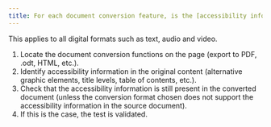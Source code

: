 ```yaml
---
title: For each document conversion feature, is the [accessibility information](#accessibility-information) available in the source document retained in the destination document (excluding special cases)?
---
```

This applies to all digital formats such as text, audio and video.

1. Locate the document conversion functions on the page (export to PDF, .odt, HTML, etc.).
2. Identify accessibility information in the original content (alternative graphic elements, title levels, table of contents, etc.).
3. Check that the accessibility information is still present in the converted document (unless the conversion format chosen does not support the accessibility information in the source document).
4. If this is the case, the test is validated.